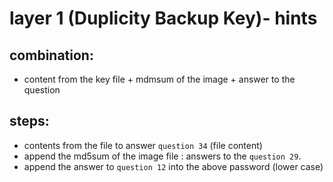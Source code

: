 # layer 1 (Duplicity Backup Key)- hints 

## combination:
- content from the key file + mdmsum of the image + answer to the question

## steps: 
- contents from the file to answer `question 34` (file content)
- append the md5sum of the image file : answers to the  `question 29`.
- append the answer to `question 12` into the above password (lower case)
